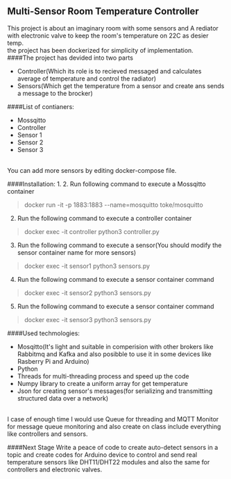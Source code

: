 
## Multi-Sensor Room Temperature Controller 

This project is about an imaginary room with some sensors and
A rediator with electronic valve to keep the room's temperature 
on 22C as desier temp.<br />
the project has been dockerized for simplicity of implementation.<br />
####The project has devided into two parts
* Controller(Which its role is to recieved messaged and calculates average of temperature and control the radiator)
* Sensors(Which get the temperature from a sensor and create ans sends a message to the brocker)

####List of contianers:
* Mossqitto 
* Controller
* Sensor 1
* Sensor 2
* Sensor 3
<br />
You can add more sensors by editing docker-compose file.<br />


####Installation:
1. 
2. Run following command to execute a Mossqitto container
>    docker run -it -p 1883:1883 --name=mosquitto  toke/mosquitto
2. Run the following command to execute a controller container 
>docker exec -it controller python3 controller.py
3. Run the following command to execute a sensor(You should modify the sensor container name for more sensors)
> docker exec -it sensor1 python3 sensors.py
4. Run the following command to execute a sensor container command
>docker exec -it sensor2 python3 sensors.py
5. Run the following command to execute a sensor container command
>docker exec -it sensor3 python3 sensors.py

####Used techmologies:
* Mosqitto(It's light and suitable in comperision with other brokers like Rabbitmq and Kafka and also
posibble to use it in some devices like Rasberry Pi and Arduino)
* Python 
* Threads for multi-threading process and speed up the code
* Numpy library to create a uniform array for get temperature
* Json for creating sensor's messages(for serializing and transmitting structured data over a network)<br />
<br />
I case of enough time I would use Queue for threading and MQTT Monitor for message queue monitoring
and also create on class include everything like controllers and sensors.


####Next Stage
Write a peace of code to create auto-detect sensors in a topic
and create codes for Arduino device to control and send real temperature
sensors like DHT11/DHT22 modules and also the same for controllers and electronic valves.




